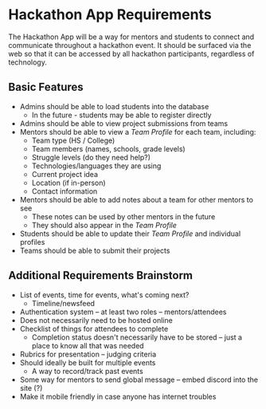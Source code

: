# Hackathon App Requirements
The Hackathon App will be a way for mentors and students to connect and communicate throughout a hackathon event. It should be surfaced via the web so that it can be accessed by all hackathon participants, regardless of technology.

## Basic Features
- Admins should be able to load students into the database
  - In the future - students may be able to register directly
- Admins should be able to view project submissions from teams
- Mentors should be able to view a _Team Profile_ for each team, including:
  - Team type (HS / College)
  - Team members (names, schools, grade levels)
  - Struggle levels (do they need help?)
  - Technologies/languages they are using
  - Current project idea
  - Location (if in-person)
  - Contact information
- Mentors should be able to add notes about a team for other mentors to see
  - These notes can be used by other mentors in the future
  - They should also appear in the _Team Profile_
- Students should be able to update their _Team Profile_ and individual profiles
- Teams should be able to submit their projects

## Additional Requirements Brainstorm
- List of events, time for events, what's coming next?
  - Timeline/newsfeed
- Authentication system – at least two roles – mentors/attendees
- Does not necessarily need to be hosted online
- Checklist of things for attendees to complete
  - Completion status doesn't necessarily have to be stored – just a place to know all that was needed
- Rubrics for presentation – judging criteria
- Should ideally be built for multiple events
  - A way to record/track past events
- Some way for mentors to send global message – embed discord into the site (?)
- Make it mobile friendly in case anyone has internet troubles